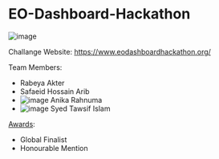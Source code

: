 # EO-Dashboard-Hackathon

![image](https://user-images.githubusercontent.com/44209638/180597257-cfbc2c25-aadb-4191-b705-a69ed1803153.png)


Challange Website: https://www.eodashboardhackathon.org/


Team Members:

* Rabeya Akter
* Safaeid Hossain Arib
* ![image](https://user-images.githubusercontent.com/44209638/180596811-694193a1-46b2-4ec9-ab7a-69357b1d72f6.png)
Anika Rahnuma
* ![image](https://user-images.githubusercontent.com/44209638/180596867-86a65ee1-2469-40a3-a6e2-6f00d203febb.png)
Syed Tawsif Islam


[Awards](https://www.eodashboardhackathon.org/challenges/agricultural-impact/agricultural-impacts-of-covid-19/teams/tech-nerds-1/project):
* Global Finalist
* Honourable Mention

